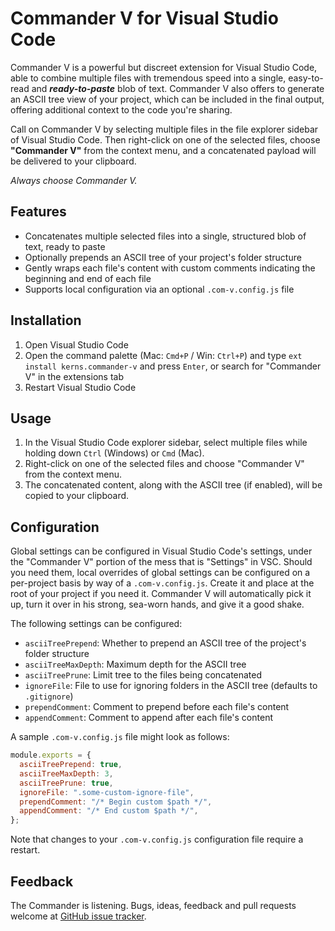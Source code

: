 # Commander V for Visual Studio Code

Commander V is a powerful but discreet extension for Visual Studio Code, able to combine multiple files with tremendous speed into a single, easy-to-read and **_ready-to-paste_** blob of text. Commander V also offers to generate an ASCII tree view of your project, which can be included in the final output, offering additional context to the code you're sharing.

Call on Commander V by selecting multiple files in the file explorer sidebar of Visual Studio Code. Then right-click on one of the selected files, choose **"Commander V"** from the context menu, and a concatenated payload will be delivered to your clipboard.

_Always choose Commander V._

## Features

- Concatenates multiple selected files into a single, structured blob of text, ready to paste
- Optionally prepends an ASCII tree of your project's folder structure
- Gently wraps each file's content with custom comments indicating the beginning and end of each file
- Supports local configuration via an optional `.com-v.config.js` file

## Installation

1. Open Visual Studio Code
2. Open the command palette (Mac: `Cmd+P` / Win: `Ctrl+P`) and type `ext install kerns.commander-v` and press `Enter`, or search for "Commander V" in the extensions tab
3. Restart Visual Studio Code

## Usage

1. In the Visual Studio Code explorer sidebar, select multiple files while holding down `Ctrl` (Windows) or `Cmd` (Mac).
2. Right-click on one of the selected files and choose "Commander V" from the context menu.
3. The concatenated content, along with the ASCII tree (if enabled), will be copied to your clipboard.

## Configuration

Global settings can be configured in Visual Studio Code's settings, under the "Commander V" portion of the mess that is "Settings" in VSC. Should you need them, local overrides of global settings can be configured on a per-project basis by way of a `.com-v.config.js`. Create it and place at the root of your project if you need it. Commander V will automatically pick it up, turn it over in his strong, sea-worn hands, and give it a good shake.

The following settings can be configured:

- `asciiTreePrepend`: Whether to prepend an ASCII tree of the project's folder structure
- `asciiTreeMaxDepth`: Maximum depth for the ASCII tree
- `asciiTreePrune`: Limit tree to the files being concatenated
- `ignoreFile`: File to use for ignoring folders in the ASCII tree (defaults to `.gitignore`)
- `prependComment`: Comment to prepend before each file's content
- `appendComment`: Comment to append after each file's content

A sample `.com-v.config.js` file might look as follows:

```javascript
module.exports = {
  asciiTreePrepend: true,
  asciiTreeMaxDepth: 3,
  asciiTreePrune: true,
  ignoreFile: ".some-custom-ignore-file",
  prependComment: "/* Begin custom $path */",
  appendComment: "/* End custom $path */",
};
```

Note that changes to your `.com-v.config.js` configuration file require a restart.

## Feedback

The Commander is listening. Bugs, ideas, feedback and pull requests welcome at [GitHub issue tracker](https://github.com/kerns/commander-v/issues).
